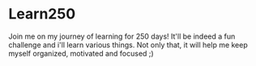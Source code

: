 # Learn250

Join me on my journey of learning for 250 days! It'll be indeed a fun challenge and i'll learn various things. Not only that, it will help me keep myself organized, motivated and focused ;)
